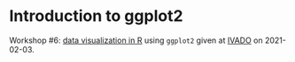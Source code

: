 
# Introduction to ggplot2

Workshop #6: [data visualization in R](https://pmassicotte.github.io/ivado_ggplot2_workshop/#1) using `ggplot2` given at [IVADO](https://ivado.ca/en/) on 2021-02-03.


